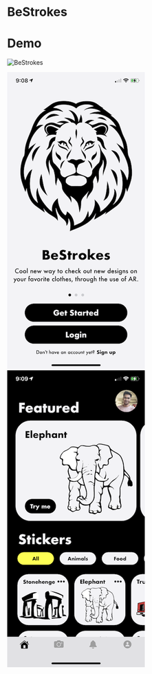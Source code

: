 # BeStrokes



# Demo
![BeStrokes](/ReadMeFiles/Demo.gif)

![BeStrokes](/ReadMeFiles/Landing.PNG)
![BeStrokes](/ReadMeFiles/Home-Dark.PNG)

